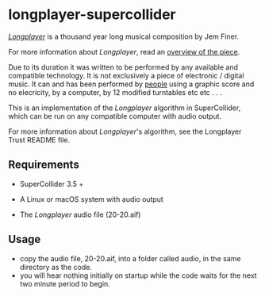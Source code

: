 # longplayer-supercollider

[_Longplayer_](https://longplayer.org) is a thousand year long musical composition by Jem Finer.

For more information about _Longplayer_, read an [overview of the piece](https://longplayer.org/about/overview/).

Due to its duration it was written to be performed by any available and compatible technology. It is not exclusively a piece of electronic / digital music. It can and has been performed by [people](https://longplayer.org/listen/longplayer-live/) using a graphic score and no elecricity, by a computer, by 12 modified turntables etc etc . . .

This is an implementation of the _Longplayer_ algorithm in SuperCollider, which can be run on any compatible computer with audio output.

For more information about _Longplayer_'s algorithm, see the Longplayer Trust README file.

## Requirements

- SuperCollider 3.5 +

- A Linux or macOS system with audio output

- The _Longplayer_ audio file (20-20.aif)

## Usage 

- copy the audio file, 20-20.aif, into a folder called audio, in the same directory as the code.
- you will hear nothing initially on startup while the code waits for the next two minute period to begin.
